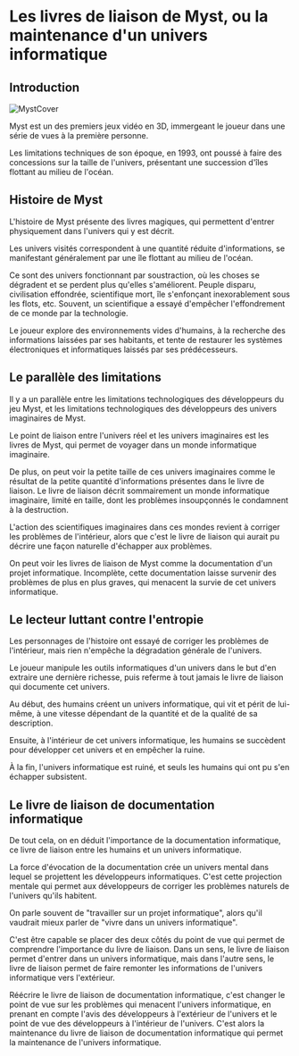 # Les livres de liaison de Myst, ou la maintenance d'un univers informatique

## Introduction

![MystCover](https://user-images.githubusercontent.com/51711029/205496464-ca994c1c-c8e0-462a-ace6-c83c168c86a3.png)
 
Myst est un des premiers jeux vidéo en 3D, immergeant le joueur dans une série de vues à la première personne.

Les limitations techniques de son époque, en 1993, ont poussé à faire des concessions sur la taille de l'univers, présentant une succession d'îles flottant au milieu de l'océan.

## Histoire de Myst

L'histoire de Myst présente des livres magiques, qui permettent d'entrer physiquement dans l'univers qui y est décrit.

Les univers visités correspondent à une quantité réduite d'informations, se manifestant généralement par une île flottant au milieu de l'océan.

Ce sont des univers fonctionnant par soustraction, où les choses se dégradent et se perdent plus qu'elles s'améliorent.
Peuple disparu, civilisation effondrée, scientifique mort, île s'enfonçant inexorablement sous les flots, etc.
Souvent, un scientifique a essayé d'empêcher l'effondrement de ce monde par la technologie.

Le joueur explore des environnements vides d'humains, à la recherche des informations laissées par ses habitants, et tente de restaurer les systèmes électroniques et informatiques laissés par ses prédécesseurs.

## Le parallèle des limitations
Il y a un parallèle entre les limitations technologiques des développeurs du jeu Myst, et les limitations technologiques des développeurs des univers imaginaires de Myst.

Le point de liaison entre l'univers réel et les univers imaginaires est les livres de Myst, qui permet de voyager dans un monde informatique imaginaire.

De plus, on peut voir la petite taille de ces univers imaginaires comme le résultat de la petite quantité d'informations présentes dans le livre de liaison.
Le livre de liaison décrit sommairement un monde informatique imaginaire, limité en taille, dont les problèmes insoupçonnés le condamnent à la destruction.

L'action des scientifiques imaginaires dans ces mondes revient à corriger les problèmes de l'intérieur, alors que c'est le livre de liaison qui aurait pu décrire une façon naturelle d'échapper aux problèmes.

On peut voir les livres de liaison de Myst comme la documentation d'un projet informatique. Incomplète, cette documentation laisse survenir des problèmes de plus en plus graves, qui menacent la survie de cet univers informatique.

## Le lecteur luttant contre l'entropie
Les personnages de l'histoire ont essayé de corriger les problèmes de l'intérieur, mais rien n'empêche la dégradation générale de l'univers.

Le joueur manipule les outils informatiques d'un univers dans le but d'en extraire une dernière richesse, puis referme à tout jamais le livre de liaison qui documente cet univers.

Au début, des humains créent un univers informatique, qui vit et périt de lui-même, à une vitesse dépendant de la quantité et de la qualité de sa description.

Ensuite, à l'intérieur de cet univers informatique, les humains se succèdent pour développer cet univers et en empêcher la ruine.

À la fin, l'univers informatique est ruiné, et seuls les humains qui ont pu s'en échapper subsistent.

## Le livre de liaison de documentation informatique
De tout cela, on en déduit l'importance de la documentation informatique, ce livre de liaison entre les humains et un univers informatique.

La force d'évocation de la documentation crée un univers mental dans lequel se projettent les développeurs informatiques. C'est cette projection mentale qui permet aux développeurs de corriger les problèmes naturels de l'univers qu'ils habitent.

On parle souvent de "travailler sur un projet informatique", alors qu'il vaudrait mieux parler de "vivre dans un univers informatique".

C'est être capable se placer des deux côtés du point de vue qui permet de comprendre l'importance du livre de liaison. Dans un sens, le livre de liaison permet d'entrer dans un univers informatique, mais dans l'autre sens, le livre de liaison permet de faire remonter les informations de l'univers informatique vers l'extérieur.

Réécrire le livre de liaison de documentation informatique, c'est changer le point de vue sur les problèmes qui menacent l'univers informatique, en prenant en compte l'avis des développeurs à l'extérieur de l'univers et le point de vue des développeurs à l'intérieur de l'univers.
C'est alors la maintenance du livre de liaison de documentation informatique qui permet la maintenance de l'univers informatique.
